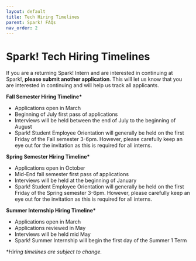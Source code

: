 ```yaml
---
layout: default
title: Tech Hiring Timelines
parent: Spark! FAQs
nav_order: 2
---
```


# Spark\! Tech Hiring Timelines

If you are a returning Spark\! Intern and are interested in continuing at Spark\!, **please submit another application**. This will let us know that you are interested in continuing and will help us track all applicants.

**Fall Semester Hiring Timeline\***

* Applications open in March   
* Beginning of July first pass of applications  
* Interviews will be held between the end of July to the beginning of August  
* Spark\! Student Employee Orientation will generally be held on the first Friday of the Fall semester 3-6pm. However, please carefully keep an eye out for the invitation as this is required for all interns.

**Spring Semester Hiring Timeline\***

* Applications open in October  
* Mid-End fall semester first pass of applications  
* Interviews will be held at the beginning of January  
* Spark\! Student Employee Orientation will generally be held on the first Friday of the Spring semester 3-6pm. However, please carefully keep an eye out for the invitation as this is required for all interns.

**Summer Internship Hiring Timeline\***

* Applications open in March   
* Applications reviewed in May   
* Interviews will be held mid May   
* Spark\! Summer Internship will begin the first day of the Summer 1 Term

\**Hiring timelines are subject to change.* 
